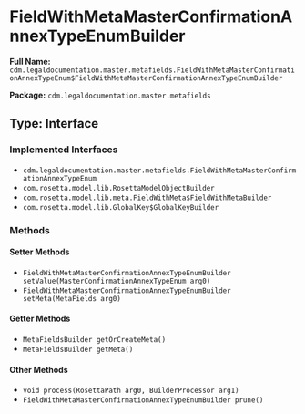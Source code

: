 # FieldWithMetaMasterConfirmationAnnexTypeEnumBuilder

**Full Name:** `cdm.legaldocumentation.master.metafields.FieldWithMetaMasterConfirmationAnnexTypeEnum$FieldWithMetaMasterConfirmationAnnexTypeEnumBuilder`

**Package:** `cdm.legaldocumentation.master.metafields`

## Type: Interface

### Implemented Interfaces

- `cdm.legaldocumentation.master.metafields.FieldWithMetaMasterConfirmationAnnexTypeEnum`
- `com.rosetta.model.lib.RosettaModelObjectBuilder`
- `com.rosetta.model.lib.meta.FieldWithMeta$FieldWithMetaBuilder`
- `com.rosetta.model.lib.GlobalKey$GlobalKeyBuilder`

### Methods

#### Setter Methods

- `FieldWithMetaMasterConfirmationAnnexTypeEnumBuilder setValue(MasterConfirmationAnnexTypeEnum arg0)`
- `FieldWithMetaMasterConfirmationAnnexTypeEnumBuilder setMeta(MetaFields arg0)`

#### Getter Methods

- `MetaFieldsBuilder getOrCreateMeta()`
- `MetaFieldsBuilder getMeta()`

#### Other Methods

- `void process(RosettaPath arg0, BuilderProcessor arg1)`
- `FieldWithMetaMasterConfirmationAnnexTypeEnumBuilder prune()`

